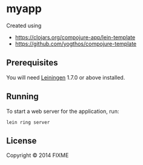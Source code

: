 # myapp

Created using

- https://clojars.org/compojure-app/lein-template
- https://github.com/yogthos/compojure-template

## Prerequisites

You will need [Leiningen][1] 1.7.0 or above installed.

[1]: https://github.com/technomancy/leiningen

## Running

To start a web server for the application, run:

    lein ring server

## License

Copyright © 2014 FIXME

